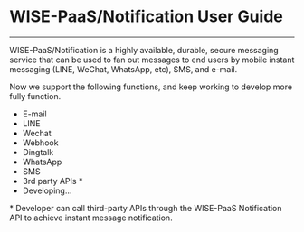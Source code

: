 # WISE-PaaS/Notification User Guide

---

WISE-PaaS/Notification is a highly available, durable, secure messaging service that can be used to fan out messages to end users by mobile instant messaging \(LINE, WeChat, WhatsApp, etc\), SMS, and e-mail.

Now we support the following functions, and keep working to develop more fully function.

* E-mail
* LINE
* Wechat
* Webhook
* Dingtalk
* WhatsApp
* SMS
* 3rd party APIs \*
* Developing...

\* Developer can call third-party APIs through the WISE-PaaS Notification API to achieve instant message notification.


